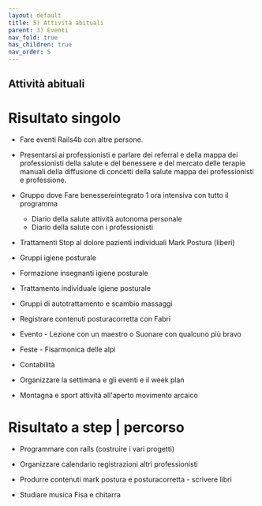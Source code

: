 ```yaml
---
layout: default
title: 5) Attività abituali
parent: 3) Eventi
nav_fold: true 
has_children: true
nav_order: 5
---
```


## Attività abituali 

# Risultato singolo

- Fare eventi Rails4b con altre persone.

- Presentarsi ai professionisti e parlare dei referral e della mappa dei professionisti della salute e del benessere e del mercato delle terapie manuali della diffusione di concetti della salute mappa dei professionisti e professione.

- Gruppo dove Fare benessereintegrato 1 ora intensiva con tutto il programma
  - Diario della salute attività autonoma personale
  - Diario della salute con i professionisti 

- Trattamenti Stop al dolore pazienti individuali Mark Postura (liberi)

- Gruppi igiene posturale 

- Formazione insegnanti igiene posturale
- Trattamento individuale igiene posturale

- Gruppi di autotrattamento e scambio massaggi

- Registrare contenuti posturacorretta con Fabri 

- Evento - Lezione con un maestro o Suonare con qualcuno più bravo

- Feste - Fisarmonica delle alpi

- Contabilità

- Organizzare la settimana e gli eventi e il week plan

- Montagna e sport attività all'aperto movimento arcaico


# Risultato a step | percorso

- Programmare con rails (costruire i vari progetti)

- Organizzare calendario registrazioni altri professionisti


- Produrre contenuti mark postura e posturacorretta - scrivere libri

- Studiare musica Fisa e chitarra